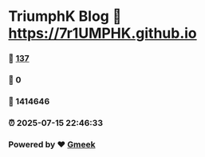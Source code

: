 # TriumphK Blog :link: https://7r1UMPHK.github.io 
### :page_facing_up: [137](https://7r1UMPHK.github.io/tag.html) 
### :speech_balloon: 0 
### :hibiscus: 1414646 
### :alarm_clock: 2025-07-15 22:46:33 
### Powered by :heart: [Gmeek](https://github.com/Meekdai/Gmeek)
